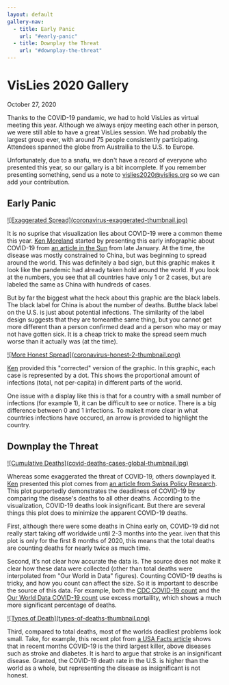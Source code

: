 ```yaml
---
layout: default
gallery-nav:
  - title: Early Panic
    url: "#early-panic"
  - title: Downplay the Threat
    url: "#downplay-the-threat"
---
```


# VisLies 2020 Gallery

October 27, 2020

Thanks to the COVID-19 pandamic, we had to hold VisLies as virtual meeting this year.
Although we always enjoy meeting each other in person, we were still able to have a great VisLies session.
We had probably the largest group ever, with around 75 people consistently participating.
Attendees spanned the globe from Austrailia to the U.S. to Europe.

Unfortunately, due to a snafu, we don't have a record of everyone who presented this year, so our gallary is a bit incomplete.
If you remember presenting something, send us a note to <a href="mailto:vislies2020@vislies.org">vislies2020@vislies.org</a> so we can add your contribution.

## Early Panic

<a href="https://drive.google.com/file/d/1cAVRGceMHctSuDG9_lCNCqIb6f9MfqMQ/view?usp=sharing" class="image-right">
![Exaggerated Spread](coronavirus-exaggerated-thumbnail.jpg)
</a>

It is no suprise that visualization lies about COVID-19 were a common theme this year.
[Ken Moreland] started by presenting this early infographic about COVID-19 from [an article in the Sun] from late January.
At the time, the disease was mostly constrained to China, but was beginning to spread around the world.
This was definitely a bad sign, but this graphic makes it look like the pandemic had already taken hold around the world.
If you look at the numbers, you see that all countries have only 1 or 2 cases, but are labeled the same as China with hundreds of cases.

But by far the biggest what the heck about this graphic are the black labels.
The black label for China is about the number of deaths.
Butthe black label on the U.S. is just about potential infections.
The similarity of the label design suggests that they are tomeanthe same thing, but you cannot get more different than a person confirmed dead and a person who may or may not have gotten sick.
It is a cheap trick to make the spread seem much worse than it actually was (at the time).

<div class="image-stop" />

<a href="https://drive.google.com/file/d/18TDYEh9amglQjL1CJQlfXlomO--B0jRk/view?usp=sharing" class="image-right">
![More Honest Spread](coronavirus-honest-2-thumbnail.png)
</a>

[Ken][Ken Moreland] provided this "corrected" version of the graphic.
In this graphic, each case is represented by a dot.
This shows the proportional amount of infections (total, not per-capita) in different parts of the world.

One issue with a display like this is that for a country with a small number of infections (for example 1), it can be difficult to see or notice.
There is a big difference between 0 and 1 infections.
To makeit more clear in what countries infections have occured, an arrow is provided to highlight the country.
 
[an article in the Sun]: https://www.thesun.co.uk/news/10799738/coronavirus-could-already-spread-uk/

## Downplay the Threat

<a href="https://drive.google.com/file/d/1sfCRgJ6wwYhc9QqaJc9rDeZs6-uwCRKZ/view?usp=sharing" class="image-right">
![Cumulative Deaths](covid-deaths-cases-global-thumbnail.jpg)
</a>

Whereas some exaggerated the threat of COVID-19, others downplayed it.
[Ken][Ken Moreland] presented this plot comes from [an article from Swiss Policy Research].
This plot purportedly demonstrates the deadliness of COVID-19 by comparing the disease's deaths to all other deaths.
According to the visualization, COVID-19 deaths look insignificant.
But there are several things this plot does to minimize the apparent COVID-19 deaths.

First, although there were some deaths in China early on, COVID-19 did not really start taking off worldwide until 2-3 months into the year. 
iven that this plot is only for the first 8 months of 2020, this means that the total deaths are counting deaths for nearly twice as much time.

Second, it’s not clear how accurate the data is.
The source does not make it clear how these data were collected (other than total deaths were interpolated from "Our World in Data" figures).
Counting COVID-19 deaths is tricky, and how you count can affect the size.
So it is important to describe the source of this data.
For example, both the [CDC COVID-19 count] and the [Our World Data COVID-19 count] use excess mortaility, which shows a much more significant percentage of deaths.

<div class="image-stop" />

<a href="https://drive.google.com/file/d/1HeMMl53AErZPeO4gjW6rSg_XOeJOyiTk/view?usp=sharing" class="image-right">
![Types of Death](types-of-deaths-thumbnail.png)
</a>

Third, compared to total deaths, most of the worlds deadliest problems look small.
Take, for example, this recent plot from [a USA Facts article] shows that in recent months COVID-19 is the third largest killer, above diseases such as stroke and diabetes.
It is hard to argue that stroke is an insignificant disease.
Granted, the COVID-19 death rate in the U.S. is higher than the world as a whole, but representing the disease as insignificant is not honest.

[an article from Swiss Policy Research]: https://swprs.org/covid-the-big-picture-in-7-charts/
[CDC COVID-19 count]: https://www.cdc.gov/nchs/nvss/vsrr/covid19/excess_deaths.htm
[Our World Data COVID-19 count]: https://ourworldindata.org/excess-mortality-covid
[a USA Facts article]: https://usafacts.org/articles/top-causes-death-united-states-heart-disease-cancer-and-covid-19/


[Ken Moreland]: http://kennethmoreland.com
